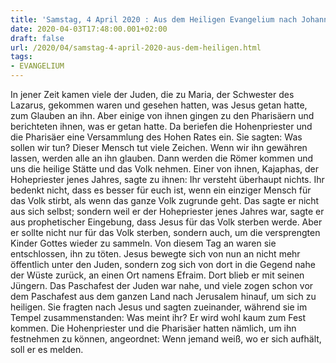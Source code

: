 ```yaml
---
title: 'Samstag, 4 April 2020 : Aus dem Heiligen Evangelium nach Johannes - Joh 11,45-57.'
date: 2020-04-03T17:48:00.001+02:00
draft: false
url: /2020/04/samstag-4-april-2020-aus-dem-heiligen.html
tags: 
- EVANGELIUM
---
```


In jener Zeit kamen viele der Juden, die zu Maria, der Schwester des Lazarus, gekommen waren und gesehen hatten, was Jesus getan hatte, zum Glauben an ihn. Aber einige von ihnen gingen zu den Pharisäern und berichteten ihnen, was er getan hatte. Da beriefen die Hohenpriester und die Pharisäer eine Versammlung des Hohen Rates ein. Sie sagten: Was sollen wir tun? Dieser Mensch tut viele Zeichen. Wenn wir ihn gewähren lassen, werden alle an ihn glauben. Dann werden die Römer kommen und uns die heilige Stätte und das Volk nehmen. Einer von ihnen, Kajaphas, der Hohepriester jenes Jahres, sagte zu ihnen: Ihr versteht überhaupt nichts. Ihr bedenkt nicht, dass es besser für euch ist, wenn ein einziger Mensch für das Volk stirbt, als wenn das ganze Volk zugrunde geht. Das sagte er nicht aus sich selbst; sondern weil er der Hohepriester jenes Jahres war, sagte er aus prophetischer Eingebung, dass Jesus für das Volk sterben werde. Aber er sollte nicht nur für das Volk sterben, sondern auch, um die versprengten Kinder Gottes wieder zu sammeln. Von diesem Tag an waren sie entschlossen, ihn zu töten. Jesus bewegte sich von nun an nicht mehr öffentlich unter den Juden, sondern zog sich von dort in die Gegend nahe der Wüste zurück, an einen Ort namens Efraim. Dort blieb er mit seinen Jüngern. Das Paschafest der Juden war nahe, und viele zogen schon vor dem Paschafest aus dem ganzen Land nach Jerusalem hinauf, um sich zu heiligen. Sie fragten nach Jesus und sagten zueinander, während sie im Tempel zusammenstanden: Was meint ihr? Er wird wohl kaum zum Fest kommen. Die Hohenpriester und die Pharisäer hatten nämlich, um ihn festnehmen zu können, angeordnet: Wenn jemand weiß, wo er sich aufhält, soll er es melden.
